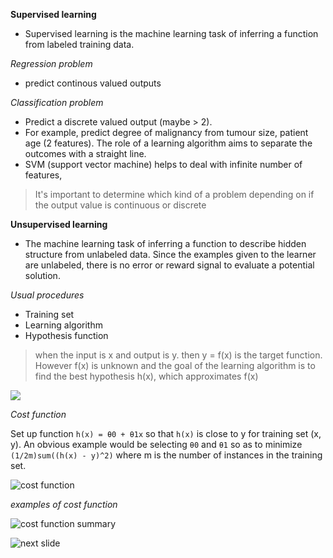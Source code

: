 

__Supervised learning__
+ Supervised learning is the machine learning task of inferring a function from labeled training data.

_Regression problem_  
+ predict continous valued outputs

_Classification problem_  
+ Predict a discrete valued output (maybe > 2).    
+ For example, predict degree of malignancy from tumour size, patient age (2 features). The role of a learning algorithm aims to separate the outcomes with a straight line.   
+ SVM (support vector machine) helps to deal with infinite number of features,

> It's important to determine which kind of a problem depending on if the output value is continuous or discrete


__Unsupervised learning__
+ The machine learning task of inferring a function to describe hidden structure from unlabeled data. Since the examples given to the learner are unlabeled, there is no error or reward signal to evaluate a potential solution.   



_Usual procedures_

+ Training set   
+ Learning algorithm  
+ Hypothesis function  

> when the input is x and output is y. then y = f(x) is the target function. However f(x) is unknown and the goal of the learning algorithm is to find the best hypothesis h(x), which approximates f(x)


![](https://qph.is.quoracdn.net/main-qimg-a7bec039b4badd40c5ed4051a0f56d09?convert_to_webp=true)



_Cost function_

Set up function `h(x) = θ0 + θ1x` so that `h(x)` is close to y for training set (x, y). An obvious example would be selecting `θ0` and `θ1` so as to minimize `(1/2m)sum((h(x) - y)^2)` where m is the number of instances in the training set.

![cost function](https://raw.githubusercontent.com/tt6746690/courseProjects/master/iGEM2016/images/cost%20function.png)


_examples of cost function_


![cost function summary](https://raw.githubusercontent.com/tt6746690/courseProjects/master/iGEM2016/images/cost%20function%20summary.png)

![next slide](https://raw.githubusercontent.com/tt6746690/courseProjects/master/iGEM2016/images/s.png)
